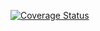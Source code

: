 [![Coverage Status](https://coveralls.io/repos/github/TheSevaOne/http-c-server/badge.svg?branch=main)](https://coveralls.io/github/TheSevaOne/http-c-server?branch=main)
